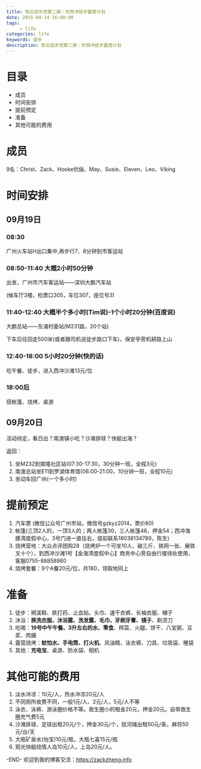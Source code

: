 ```yaml
---
title: 牧云徒步党第二弹：东西冲徒步露营计划
date: 2015-09-14 16:00:00
tags: 
     - life
categories: life
keywords: 徒步
description: 牧云徒步党第二弹：东西冲徒步露营计划
---
```


# 目录
- 成员
- 时间安排
- 提前预定
- 准备
- 其他可能的费用

# 成员

9名：Christ、Zack、Hooke伉俪、May、Susie、Eleven、Leo、Viking

# 时间安排

## 09月19日

### 08:30

广州火车站H出口集中,再步行7、8分钟到市客运站

### 08:50-11:40 大概2小时50分钟

出发，广州市汽车客运站——深圳大鹏汽车站

(候车厅3楼，检票口305，车位307，座位号3)

### 11:40-12:40 大概半个多小时(Tim说)-1个小时20分钟(百度说)

大鹏总站——东涌村委站(M231路，20个站)

下车后往回走500米(或者跟司机说徒步路口下车)，保安亭旁机耕路上山

### 12:40-18:00 5小时20分钟(快的话)

吃午餐、徒步，进入西冲沙滩13元/位

### 18:00后

搭帐篷、烧烤、桌游

## 09月20日

活动待定，看日出？南澳镇小吃？沙滩排球？快艇出海？

返回：

1. 坐M232到南隆社区站(07:30-17:30，30分钟一班，全程3元)
2. 南澳总站坐E11到罗湖体育馆(06:00-21:00，10分钟一班，全程10元)
3. 坐动车回广州(一个多小时)

# 提前预定

1. 汽车票 (微信公众号广州市站，微信号gzkyz2014，票价80)
2. 帐篷(三顶2人的，一顶3人的；两人帐篷30，三人帐篷48，押金54；西冲海豚湾度假中心，3号门进一直往右，提前联系18038134789，陈生)
3. 烧烤营地：大众点评团购28（烧烤炉一个可坐10人、碳三斤、铁网一张、展铁叉十个），到西冲沙滩1号【金海湾度假中心】商务中心旁自由行接待处使用，客服0755-88858860
4. 烧烤套餐：9个A餐20元/位，共180，领取地同上

# 准备

1. 徒步：朔溪鞋、跌打药、止血贴、头巾、速干衣裤、长袖衣服、帽子
2. 沐浴：**换洗衣服、沐浴露、洗发露、毛巾、牙刷牙膏、镜子**、剃须刀
3. 吃喝：**19号中午午餐、3升左右的水、零食**、榨菜、火腿、饼干、八宝粥、豆浆、肉脯
4. 露营烧烤：**蚊怕水、手电筒、打火机**、风油精、泳衣裤、刀具、垃圾袋、睡袋
5. 其他：**充电宝**、桌游、防水袋、相机

# 其他可能的费用

1. 淡水冲凉：10元/人，热水冲凉20元/人
2. 不同厕所收费不同，一般1元/人、2元/人，5元/人不等
3. 泳衣、泳裤、游泳圈价格不等。救生圈小的租金20元，押金20元。自带救生圈充气费5元
4. 沙滩排球、足球出租20元/个，押金30元/个，拔河绳出租50元/条，麻将50元/台/天
5. 大瓶矿泉水(怡宝)10元/瓶，大瓶七喜15元/瓶
6. 观光快艇绕情人岛10元/人，上岛20元/人。



-END-
欢迎到我的博客交流：https://zackzheng.info